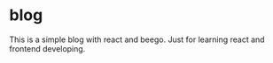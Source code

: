 blog
===

This is a simple blog with react and beego. Just for learning react and frontend developing.
